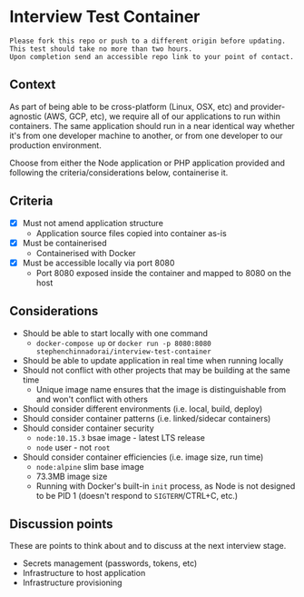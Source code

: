 # Interview Test Container

    Please fork this repo or push to a different origin before updating.
    This test should take no more than two hours.
    Upon completion send an accessible repo link to your point of contact.

## Context

As part of being able to be cross-platform (Linux, OSX, etc) and provider-agnostic (AWS, GCP, etc), 
we require all of our applications to run within containers.
The same application should run in a near identical way whether it's from one developer machine to another,
or from one developer to our production environment.

Choose from either the Node application or PHP application provided and following the criteria/considerations below, 
containerise it.

## Criteria

- [x] Must not amend application structure
    - Application source files copied into container as-is
- [x] Must be containerised
    - Containerised with Docker
- [x] Must be accessible locally via port 8080
    - Port 8080 exposed inside the container and mapped to 8080 on the host

## Considerations

* Should be able to start locally with one command
    * `docker-compose up` or `docker run -p 8080:8080 stephenchinnadorai/interview-test-container`
* Should be able to update application in real time when running locally
* Should not conflict with other projects that may be building at the same time
    * Unique image name ensures that the image is distinguishable from and won't conflict with others
* Should consider different environments (i.e. local, build, deploy)
* Should consider container patterns (i.e. linked/sidecar containers)
* Should consider container security
    * `node:10.15.3` bsae image - latest LTS release
    * `node` user - not `root`
* Should consider container efficiencies (i.e. image size, run time)
    * `node:alpine` slim base image
    * 73.3MB image size
    * Running with Docker's built-in `init` process, as Node is not designed to be PID 1 (doesn't respond to `SIGTERM`/CTRL+C, etc.)

## Discussion points

These are points to think about and to discuss at the next interview stage.

* Secrets management (passwords, tokens, etc)
* Infrastructure to host application
* Infrastructure provisioning
